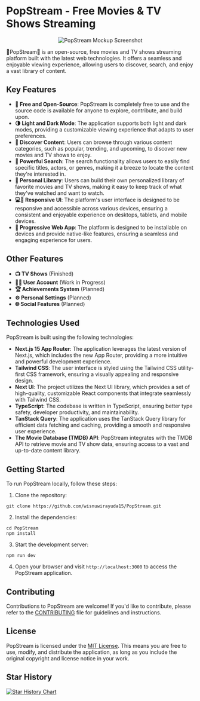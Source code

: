 # PopStream - Free Movies & TV Shows Streaming

<div style="text-align:center">

![PopStream Mockup Screenshot](https://raw.githubusercontent.com/wisnuwirayuda15/PopStream/refs/heads/master/src/public/img/mockup.png)

</div>

🍿PopStream🍿 is an open-source, free movies and TV shows streaming platform built with the latest web technologies. It offers a seamless and enjoyable viewing experience, allowing users to discover, search, and enjoy a vast library of content.

## Key Features

- **💸 Free and Open-Source**: PopStream is completely free to use and the source code is available for anyone to explore, contribute, and build upon.
- **🌗 Light and Dark Mode**: The application supports both light and dark modes, providing a customizable viewing experience that adapts to user preferences.
- **🧭 Discover Content**: Users can browse through various content categories, such as popular, trending, and upcoming, to discover new movies and TV shows to enjoy.
- **🔎 Powerful Search**: The search functionality allows users to easily find specific titles, actors, or genres, making it a breeze to locate the content they're interested in.
- **📂 Personal Library**: Users can build their own personalized library of favorite movies and TV shows, making it easy to keep track of what they've watched and want to watch.
- **💻📱 Responsive UI**: The platform's user interface is designed to be responsive and accessible across various devices, ensuring a consistent and enjoyable experience on desktops, tablets, and mobile devices.
- **📲 Progressive Web App**: The platform is designed to be installable on devices and provide native-like features, ensuring a seamless and engaging experience for users.

## Other Features

- **📺 TV Shows** (Finished)
- **🙍‍♂️ User Account** (Work in Progress)
- **🏆 Achievements System** (Planned)
- **⚙️ Personal Settings** (Planned)
- **🌐 Social Features** (Planned)

## Technologies Used

PopStream is built using the following technologies:

- **Next.js 15 App Router**: The application leverages the latest version of Next.js, which includes the new App Router, providing a more intuitive and powerful development experience.
- **Tailwind CSS**: The user interface is styled using the Tailwind CSS utility-first CSS framework, ensuring a visually appealing and responsive design.
- **Next UI**: The project utilizes the Next UI library, which provides a set of high-quality, customizable React components that integrate seamlessly with Tailwind CSS.
- **TypeScript**: The codebase is written in TypeScript, ensuring better type safety, developer productivity, and maintainability.
- **TanStack Query**: The application uses the TanStack Query library for efficient data fetching and caching, providing a smooth and responsive user experience.
- **The Movie Database (TMDB) API**: PopStream integrates with the TMDB API to retrieve movie and TV show data, ensuring access to a vast and up-to-date content library.

## Getting Started

To run PopStream locally, follow these steps:

1. Clone the repository:

```
git clone https://github.com/wisnuwirayuda15/PopStream.git
```

2. Install the dependencies:

```
cd PopStream
npm install
```

3. Start the development server:

```
npm run dev
```

4. Open your browser and visit `http://localhost:3000` to access the PopStream application.

## Contributing

Contributions to PopStream are welcome! If you'd like to contribute, please refer to the [CONTRIBUTING](CONTRIBUTING.md) file for guidelines and instructions.

## License

PopStream is licensed under the [MIT License](LICENSE). This means you are free to use, modify, and distribute the application, as long as you include the original copyright and license notice in your work.

## Star History

<a href="https://www.star-history.com/#wisnuwirayuda15/PopStream&Timeline">
 <picture>
   <source media="(prefers-color-scheme: dark)" srcset="https://api.star-history.com/svg?repos=wisnuwirayuda15/PopStream&type=Timeline&theme=dark" />
   <source media="(prefers-color-scheme: light)" srcset="https://api.star-history.com/svg?repos=wisnuwirayuda15/PopStream&type=Timeline" />
   <img alt="Star History Chart" src="https://api.star-history.com/svg?repos=wisnuwirayuda15/PopStream&type=Timeline" />
 </picture>
</a>
